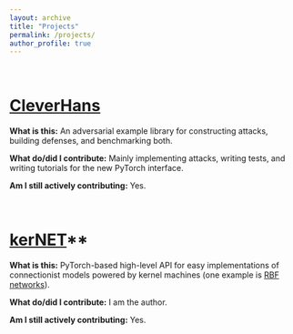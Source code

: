 ```yaml
---
layout: archive
title: "Projects"
permalink: /projects/
author_profile: true
---
```


&nbsp;

[**CleverHans**](https://github.com/tensorflow/cleverhans)
======

**What is this:** An adversarial example library for constructing attacks, building defenses, and benchmarking both. 

**What do/did I contribute:** Mainly implementing attacks, writing tests, and writing tutorials for the new PyTorch interface.

**Am I still actively contributing:** Yes.

&nbsp;

[**kerNET**](https://github.com/michaelshiyu/kerNET)**
======

**What is this:** PyTorch-based high-level API for easy implementations of connectionist models powered by kernel machines (one example is [RBF networks](https://en.wikipedia.org/wiki/Radial_basis_function_network)). 

**What do/did I contribute:** I am the author.

**Am I still actively contributing:** Yes.
